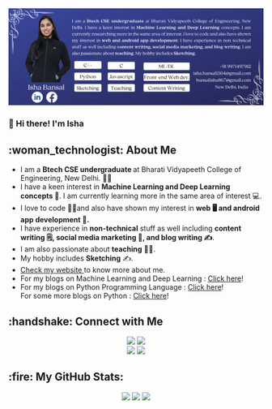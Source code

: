 <img src="profile-bar.png" width="match-parent">

### 👋 Hi there! I'm Isha

<h2> :woman_technologist: About Me</h2>

<ul>
<li>I am a <b> Btech CSE undergraduate </b> at Bharati Vidyapeeth College of Engineering, New Delhi. 👩‍🎓</li>
  <li>I have a keen interest in <b>Machine Learning and Deep Learning concepts 🤖</b>. I am currently learning more in the same area of interest 💻.</li>
<li>I love to code 👩‍💻and also have shown my interest in <b>web 🖥 and android app development 📱.</b></li>
  <li>I have experience in <b>non-technical</b> stuff as well including <b>content writing 🗒, social media marketing 📢, and blog writing ✍</b>.</li>
  <li>I am also passionate about <b>teaching</b> 👩‍🏫. </li>
  <li>My hobby includes <b>Sketching</b> ✍.</li>
  <li><a href="https://isha-bansal.netlify.app/"> Check my website </a> to know more about me.</li>
  <li>For my blogs on Machine Learning and Deep Learning  : <a href="https://valueml.com/author/bansalisha/" target="_blank"> Click here</a>!</li>
  <li>For my blogs on Python Programming Language : <a href="https://www.askpython.com/author/isha" target="_blank"> Click here</a>!</li>
  </li>For some more blogs on Python  : <a href="https://www.journaldev.com/author/isha" target="_blank"> Click here</a>!</li>
</ul>

<h2> :handshake: Connect with Me</h2>
<p align="center">
  <a href="mailto:isha.bansal1504@gmail.com"><img height=30em" src="https://img.shields.io/badge/-isha.bansal1504@gmail.com-D14836?style=flat&logo=Gmail&logoColor=white"/></a>
    <a href="mailto:bansalisha867@gmail.com"><img height=30em" src="https://img.shields.io/badge/-bansalisha867@gmail.com-D14836?style=flat&logo=Gmail&logoColor=white"/></a>
  <br>
  <a href="https://www.linkedin.com/in/isha-bansal-433514180/"><img height=30em" src="https://img.shields.io/badge/-Isha%20Bansal-0077B5?style=flat&logo=Linkedin&logoColor=white"/></a>
  <a href="https://isha-bansal.netlify.app/"><img height=30em" src="https://img.shields.io/badge/My Portfolio Website-4285F4?style=for-the-badge&logo=GoogleChrome&logoColor=white"/></a>
  <br>
<!--  <a href="https://www.hackerrank.com/isha_bansal0408"><img height="30em"src="https://img.shields.io/badge/-My HackerRank-2EC866?style=for-the-badge&logo=HackerRank&logoColor=white"/></a>
  <a href="https://leetcode.com/IshaBansal0408/"><img height="30em"src="https://img.shields.io/badge/My LeetCode-000000?style=for-the-badge&logo=LeetCode&logoColor=#d16c06"/></a> -->
</p>

<h2>:fire: My GitHub Stats:</h2>
<p align="center">
  <img height="200em" src="http://github-readme-streak-stats.herokuapp.com?user=IshaBansal0408&theme=dark&hide_border=true"/>
  <img height="200em" src="https://github-readme-stats.vercel.app/api?username=IshaBansal0408&show_icons=true&theme=radical"/>
  <img height="200em" src="https://github-readme-stats.vercel.app/api/top-langs/?username=IshaBansal0408&layout=compact&theme=vision-friendly-dark"/>
</p>
